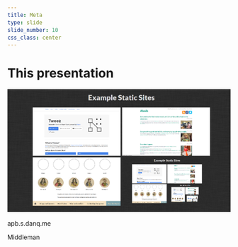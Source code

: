 ```yaml
---
title: Meta
type: slide
slide_number: 10
css_class: center
---
```


# This presentation

<img src="images/eg-site-4.png" alt="This presentation!" />

apb.s.danq.me

Middleman